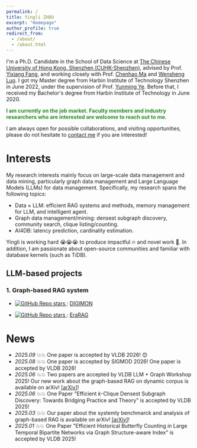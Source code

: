 ```yaml
---
permalink: /
title: Yingli ZHOU
excerpt: "Homepage"
author_profile: true
redirect_from: 
  - /about/
  - /about.html
---
```


I'm a Ph.D. Candidate in the School of Data Science at [The Chinese University of Hong Kong, Shenzhen (CUHK-Shenzhen)](https://sds.cuhk.edu.cn/endex.html), advised by Prof. [Yixiang Fang](https://fangyixiang.github.io/), and working closely with Prof. [Chenhao Ma](https://chenhao-ma.github.io/) and [Wensheng Luo](https://gearlessl.github.io/wensheng/). I got my Master degree from Harbin Institute of Technology Shenzhen in June 2022, under the supervision of Prof. [Yunming Ye](https://scholar.google.com/citations?user=n30nnskAAAAJ&hl=zh-CN). Before that, I received my Bachelor's degree from Harbin Institute of Technology in June 2020. 


**<font color="#228b22"> I am currently on the job market. Faculty members and industry researchers who are interested are welcome to reach out to me.</font>**

I am always open for possible collaborations, and visiting opportunities, please do not hesitate to [contact me](yinglizhou@link.cuhk.edu.cn) if you are interested!
# Interests
My  research interests mainly focus on large-scale data management and data mining, particularly graph data management and Large Language Models (LLMs) for data management. Specifically, my research spans the following topics: 
- Data $\times$ LLM: efficient RAG systems and methods, memory management for LLM, and intelligent agent.
- Graph data management/mining: densest subgraph discovery, community search, clique listing/counting.
- AI4DB: latency prediction, cardinality estimation.

Yingli is working hard 😭😭😭 to produce impactful 🔥 and novel work 🌟. 
In addition, I am passionate about open-source communities and familiar with database kernels (such as TiDB).


## LLM-based projects

### 1. Graph-based RAG system
- <a href="https://github.com/JayLZhou/GraphRAG"> <img alt="GitHub Repo stars" src="https://img.shields.io/github/stars/JayLZhou/GraphRAG?label=Github%20Stars&style=social"> </a>: [DIGIMON](https://github.com/JayLZhou/GraphRAG)    


- <a href="https://github.com/EverM0re/EraRAG-Official"> <img alt="GitHub Repo stars" src="https://img.shields.io/github/stars/EverM0re/EraRAG-Official?label=Github%20Stars&style=social"> </a>: [EraRAG](https://github.com/EverM0re/EraRAG-Official)    




#  News
- *2025.09* 💥💥 One paper is accepted by VLDB 2026! 😊
- *2025.08* 💥💥 One paper is accepted by SIGMOD 2026! One paper is accepted by VLDB 2026! 
- *2025.06* 💥💥 Two papers are accepted by VLDB LLM + Graph Workshop 2025! Our new work about the graph-based RAG on dynamic corpus is available on arXiv! [[arXiv]](https://arxiv.org/abs/2506.20963)!
- *2025.06* 💥💥 One Paper "Efficient 𝑘-Clique Densest Subgraph Discovery: Towards Bridging Practice and Theory" is accepted by VLDB 2025!
- *2025.03* 💥💥 Our paper about the systemly benchmarck and analysis of graph-based RAG is available on arXiv! [[arXiv]](https://www.arxiv.org/abs/2503.04338)!
- *2025.01* 💥💥 One Paper "Efficient Historical Butterfly Counting in Large Temporal Bipartite Networks via Graph Structure-aware Index" is accepted by VLDB 2025!



